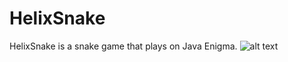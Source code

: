 # HelixSnake
HelixSnake is a snake game that plays on Java Enigma.
![alt text](https://cdn.discordapp.com/attachments/688852440040341589/688852551398981750/rsz_helix_snake_poster-1.jpgl)
